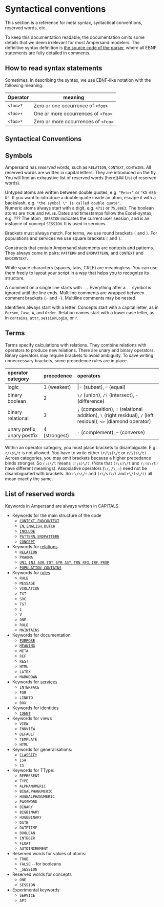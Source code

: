 # Syntactical conventions

This section is a reference for meta syntax, syntactical conventions, reserved words, etc.

To keep this documentation readable, the documentation omits some details that we deem irrelevant for most Ampersand modelers. The definitive syntax definition is [the source code of the parser](https://github.com/AmpersandTarski/Ampersand/blob/master/src/Ampersand/Input/ADL1/Parser.hs), where all EBNF statements are fully detailed in comments.

## How to read syntax statements

Sometimes, in describing the syntax, we use EBNF-like notation with the following meaning:

| Operator | meaning                             |
| -------- | ----------------------------------- |
| `<foo>?` | Zero or one occurrence of `<foo>`   |
| `<foo>+` | One or more occurrences of `<foo>`  |
| `<foo>*` | Zero or more occurrences of `<foo>` |

## Syntactical Conventions

## Symbols

Ampersand has _reserved words_, such as `RELATION`, `CONTEXT`, `CONTAINS`. All reserved words are written in capital letters. They are introduced on the fly. You will find an exhaustive list of reserved words [here](## List of reserved words).

Untyped atoms are written between double quotes, e.g. `"Peter"` or `"KD-686-D"`. If you want to introduce a double quote inside an atom, escape it with a backslash, e.g. `"the symbol \" is called double quote"`.  
Numeric atoms always start with a digit, e.g. `4711` or `75.88E3`. The boolean atoms are `TRUE` and `FALSE`. Dates and timestamps follow the Excel-syntax, e.g. ??? The atom `_SESSION` indicates the current user session, and is an instance of concept `SESSION`. It is used in services.

Brackets must always match. For terms, we use round brackets `(` and `)`. For populations and services we use square brackets `[` and `]`.

Constructs that contain Ampersand statements are contexts and patterns. They always come in pairs: `PATTERN` and `ENDPATTERN`, and `CONTEXT` and `ENDCONTEXT`.

White space characters \(spaces, tabs, CRLF\) are meaningless. You can use them freely to layout your script in a way that helps you to recognize its structure.

A comment on a single line starts with `--`. Everything after a `--` symbol is ignored until the line ends. Multiline comments are wrapped between comment brackets `{-` and `-}`. Multiline comments may be nested.

Identifiers always start with a letter. Concepts start with a capital letter, as in `Person`, `Case`, `A`, and `Order`. Relation names start with a lower case letter, as in `contains`, `attr`, `sessionLogin`, or `r`.

## Terms

Terms specify calculations with relations. They combine relations with operators to produce new relations. There are unary and binary operators. Binary operators may require brackets to avoid ambiguity. To save writing unneccessary brackets, some precedence rules are in place.

| operator category           | precedence      | operators                                                                                                                  |
| :-------------------------- | :-------------- | :------------------------------------------------------------------------------------------------------------------------- |
| logic                       | 1 \(weakest\)   | \|- \(subset\), `=` \(equal\)                                                                                              |
| binary boolean              | 2               | `\/` \(union\), `/\` \(intersect\), `-` \(difference\)                                                                     |
| binary relational           | 3               | `;` \(composition\), `!` \(relational addition\), `\` \(right residual\), `/` \(left residual\), `<>` \(diamond operator\) |
| unary prefix, unary postfix | 4 \(strongest\) | `-` \(complement\), `~` \(converse\)                                                                                       |

Within an operator category, you must place brackets to disambiguate. E.g. `r/\s\/t` is not allowed. You have to write either `(r/\s)\/t` or `r/\(s\/t)`. Across categories, you may omit brackets because a higher precedence binds stronger. So `r;s\/t` means `(r;s)\/t`. \(Note that `(r;s)\/t` and `r;(s\/t)` have different meanings\). Associative operators \(`\/`, `/\`, `;`\) need not be disambiguated with brackets. So `r\/s\/t` and `(r\/s)\/t` and `r\/(s\/t)` all mean exactly the same.

## List of reserved words

Keywords in Ampersand are always written in CAPITALS.

- Keywords for the main structure of the code
  - [`CONTEXT`, `ENDCONTEXT`](../syntax-of-ampersand#the-context-statement)
  - [`IN`, `ENGLISH`, `DUTCH`](../syntax-of-ampersand#language-support)
  - [`INCLUDE`](../syntax-of-ampersand#the-include-statement)
  - [`PATTERN`, `ENDPATTERN`](../syntax-of-ampersand#the-pattern-statement)
  - [`CONCEPT`](../syntax-of-ampersand#the-concept-statement)
- Keywords for [relations](../syntax-of-ampersand#the-relation-statement)
  - [`RELATION`](../syntax-of-ampersand#the-relation-statement)
  - `PRAGMA`
  - [`UNI`, `INJ`, `SUR`, `TOT`, `SYM`, `ASY`, `TRN`, `RFX`, `IRF`, `PROP`](../../modeling/properties#properties)
  - [`POPULATION`, `CONTAINS`](../syntax-of-ampersand#the-population-statement)
- Keywords for [rules](../syntax-of-ampersand#the-rule-statement)
  - `RULE`
  - `MESSAGE`
  - `VIOLATION`
  - `TXT`
  - `SRC`
  - `TGT`
  - `I`
  - `V`
  - `ONE`
  - `ROLE`
  - `MAINTAINS`
- Keywords for documentation
  - [`PURPOSE`](../syntax-of-ampersand#the-purpose-statement)
  - [`MEANING`](../syntax-of-ampersand#the-meaning-sub-statement)
  - `META`
  - `REF`
  - `REST`
  - `HTML`
  - `LATEX`
  - `MARKDOWN`
- Keywords for [services](./services.md)
  - `INTERFACE`
  - `FOR`
  - `LINKTO`
  - `BOX`
- Keywords for identities
  - [`IDENT`](../syntax-of-ampersand#the-ident-statement)
- Keywords for views
  - `VIEW`
  - `ENDVIEW`
  - `DEFAULT`
  - `TEMPLATE`
  - `HTML`
- Keywords for generalisations:
  - [`CLASSIFY`](../syntax-of-ampersand#the-classify-statement)
  - `ISA`
  - `IS`
- Keywords for TType:
  - `REPRESENT`
  - `TYPE`
  - `ALPHANUMERIC`
  - `BIGALPHANUMERIC`
  - `HUGEALPHANUMERIC`
  - `PASSWORD`
  - `BINARY`
  - `BIGBINARY`
  - `HUGEBINARY`
  - `DATE`
  - `DATETIME`
  - `BOOLEAN`
  - `INTEGER`
  - `FLOAT`
  - `AUTOINCREMENT`
- Reserved words for values of atoms:
  - `TRUE`
  - `FALSE` --for booleans
  - `_SESSION`
- Reserved words for concepts
  - `ONE`
  - `SESSION`
- Experimental keywords:
  - `SERVICE`
  - `API`
